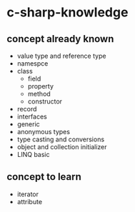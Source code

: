 # c-sharp-knowledge

## concept already known
- value type and reference type
- namespce
- class
  - field
  - property
  - method
  - constructor
- record
- interfaces
- generic
- anonymous types
- type casting and conversions
- object and collection initializer
- LINQ basic

## concept to learn
- iterator
- attribute
